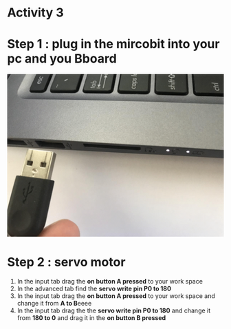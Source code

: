 # **Activity 3**

# Step 1 : plug in the mircobit into your pc and you Bboard

<!-- https://github.com/Brilliant-Labs/bboard-tuts-cybersecurity-3/blob/master/cybersec/activity-1/connect-microbit.gif?raw=true -->
![Click](https://github.com/Brilliant-Labs/bboard-tutorials-cybersecurity-v3/blob/main/Activity_1/connect-microbit.gif?raw=true "Click")

# Step 2 : servo motor 
1. In the input tab drag the **on button A pressed** to your work space
2. In the advanced tab find the **servo write pin P0 to 180**
3. In the input tab drag the **on button A pressed** to your work space and change it from **A to B**eeee
4. In the input tab drag the the **servo write pin P0 to 180** and change it from **180 to 0** and drag it in the **on button B pressed**